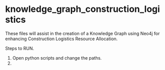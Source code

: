 # knowledge_graph_construction_logistics

These files will assist in the creation of a Knowledge Graph using Neo4j for enhancing Construction Logistics Resource Allocation.

Steps to RUN.
1. Open python scripts and change the paths.
2. 
